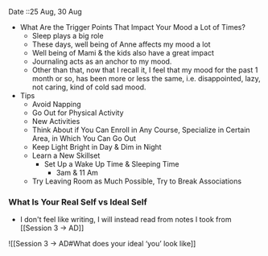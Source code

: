 Date ::25 Aug, 30 Aug

- What Are the Trigger Points That Impact Your Mood a Lot of Times?
	- Sleep plays a big role
	- These days, well being of Anne affects my mood a lot
	- Well being of Mami & the kids also have a great impact
	- Journaling acts as an anchor to my mood.
	- Other than that, now that I recall it, I feel that my mood for the past 1 month or so, has been more or less the same, i.e. disappointed, lazy, not caring, kind of cold sad mood.
- Tips
	- Avoid Napping
	- Go Out for Physical Activity
	- New Activities
	- Think About if You Can Enroll in Any Course, Specialize in Certain Area, in Which You Can Go Out
	- Keep Light Bright in Day & Dim in Night
	- Learn a New Skillset
		- Set Up a Wake Up Time & Sleeping Time
			- 3am & 11 Am
	- Try Leaving Room as Much Possible, Try to Break Associations


### What Is Your Real Self vs Ideal Self
- I don't feel like writing, I will instead read from notes I took from [[Session 3 → AD]]

![[Session 3 → AD#What does your ideal ‘you’ look like]]